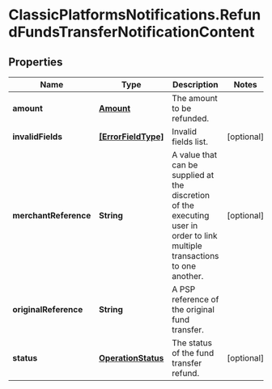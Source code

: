 # ClassicPlatformsNotifications.RefundFundsTransferNotificationContent

## Properties

Name | Type | Description | Notes
------------ | ------------- | ------------- | -------------
**amount** | [**Amount**](Amount.md) | The amount to be refunded. | 
**invalidFields** | [**[ErrorFieldType]**](ErrorFieldType.md) | Invalid fields list. | [optional] 
**merchantReference** | **String** | A value that can be supplied at the discretion of the executing user in order to link multiple transactions to one another. | [optional] 
**originalReference** | **String** | A PSP reference of the original fund transfer. | 
**status** | [**OperationStatus**](OperationStatus.md) | The status of the fund transfer refund. | [optional] 


